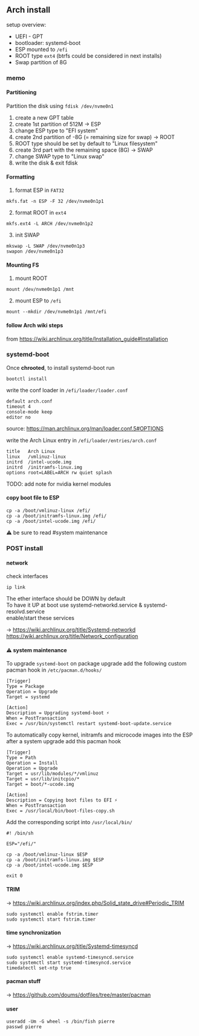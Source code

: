 ## Arch install

setup overview:

- UEFI - GPT
- bootloader: systemd-boot
- ESP mounted to `/efi`
- ROOT type `ext4` (btrfs could be considered in next installs)
- Swap partition of 8G

### memo

#### Partitioning

Partition the disk using `fdisk /dev/nvme0n1`

1. create a new GPT table
2. create 1st partition of 512M -> ESP
3. change ESP type to "EFI system"
4. create 2nd partition of -8G (= remaining size for swap) -> ROOT
5. ROOT type should be set by default to "Linux filesystem"
6. create 3rd part with the remaining space (8G) -> SWAP
7. change SWAP type to "Linux swap"
8. write the disk & exit fdisk

#### Formatting

1. format ESP in `FAT32`

```
mkfs.fat -n ESP -F 32 /dev/nvme0n1p1
```

2. format ROOT in `ext4`

```
mkfs.ext4 -L ARCH /dev/nvme0n1p2
```

3. init SWAP

```
mkswap -L SWAP /dev/nvme0n1p3
swapon /dev/nvme0n1p3
```

#### Mounting FS

1. mount ROOT

```
mount /dev/nvme0n1p1 /mnt
```

2. mount ESP to `/efi`

```
mount --mkdir /dev/nvme0n1p1 /mnt/efi
```

#### follow Arch wiki steps

from https://wiki.archlinux.org/title/Installation_guide#Installation

### systemd-boot

Once **chrooted**, to install systemd-boot run

```
bootctl install
```

write the conf loader in `/efi/loader/loader.conf`

```
default arch.conf
timeout 4
console-mode keep
editor no
```

source: https://man.archlinux.org/man/loader.conf.5#OPTIONS

write the Arch Linux entry in `/efi/loader/entries/arch.conf`

```
title   Arch Linux
linux   /vmlinuz-linux
initrd  /intel-ucode.img
initrd  /initramfs-linux.img
options root=LABEL=ARCH rw quiet splash
```

TODO: add note for nvidia kernel modules

#### copy boot file to ESP

```
cp -a /boot/vmlinuz-linux /efi/
cp -a /boot/initramfs-linux.img /efi/
cp -a /boot/intel-ucode.img /efi/
```

**⚠** be sure to read #system maintenance

### POST install

#### network

check interfaces

```
ip link
```

The ether interface should be DOWN by default\
To have it UP at boot use systemd-networkd.service & systemd-resolvd.service\
enable/start these services

→ https://wiki.archlinux.org/title/Systemd-networkd
https://wiki.archlinux.org/title/Network_configuration

#### ⚠ system maintenance

To upgrade `systemd-boot` on package upgrade add the
following custom pacman hook in `/etc/pacman.d/hooks/`

```
[Trigger]
Type = Package
Operation = Upgrade
Target = systemd

[Action]
Description = Upgrading systemd-boot ⚡
When = PostTransaction
Exec = /usr/bin/systemctl restart systemd-boot-update.service
```

To automatically copy kernel, initramfs and microcode images into
the ESP after a system upgrade add this pacman hook

```
[Trigger]
Type = Path
Operation = Install
Operation = Upgrade
Target = usr/lib/modules/*/vmlinuz
Target = usr/lib/initcpio/*
Target = boot/*-ucode.img

[Action]
Description = Copying boot files to EFI ⚡
When = PostTransaction
Exec = /usr/local/bin/boot-files-copy.sh
```

Add the corresponding script into `/usr/local/bin/`

```
#! /bin/sh

ESP="/efi/"

cp -a /boot/vmlinuz-linux $ESP
cp -a /boot/initramfs-linux.img $ESP
cp -a /boot/intel-ucode.img $ESP

exit 0
```

#### TRIM

→ https://wiki.archlinux.org/index.php/Solid_state_drive#Periodic_TRIM

```
sudo systemctl enable fstrim.timer
sudo systemctl start fstrim.timer
```

#### time synchronization

→ https://wiki.archlinux.org/title/Systemd-timesyncd

```
sudo systemctl enable systemd-timesyncd.service
sudo systemctl start systemd-timesyncd.service
timedatectl set-ntp true
```

#### pacman stuff

→ https://github.com/doums/dotfiles/tree/master/pacman

#### user

```
useradd -Um -G wheel -s /bin/fish pierre
passwd pierre
```


